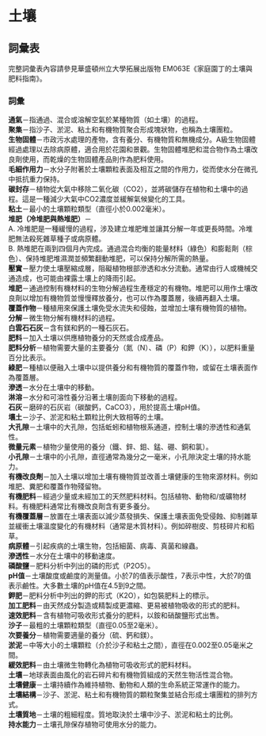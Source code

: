 # 土壤  
## 詞彙表  

完整詞彙表內容請參見華盛頓州立大學拓展出版物 EM063E《家庭園丁的土壤與肥料指南》。  

### 詞彙  

**通氣**－指通過、混合或溶解空氣於某種物質（如土壤）的過程。  
**聚集**－指沙子、淤泥、粘土和有機物質聚合形成塊狀物，也稱為土壤團粒。  
**生物固體**－市政污水處理的產物，含有養分、有機物質和無機成分。A級生物固體經過處理以去除病原體，適合用於花園和景觀。生物固體堆肥和混合物作為土壤改良劑使用，而乾燥的生物固體產品則作為肥料使用。  
**毛細作用力**－水分子附著於土壤顆粒表面及相互之間的作用力，從而使水分在微孔中抵抗重力保持。  
**碳封存**－植物從大氣中移除二氧化碳（CO2），並將碳儲存在植物和土壤中的過程。這是一種減少大氣中CO2濃度並緩解氣候變化的工具。  
**粘土**－最小的土壤顆粒類型（直徑小於0.002毫米）。  
**堆肥（冷堆肥與熱堆肥）**－  
A. 冷堆肥是一種緩慢的過程，涉及建立堆肥堆並讓其分解一年或更長時間。冷堆肥無法殺死雜草種子或病原體。  
B. 熱堆肥在兩到四個月內完成。通過混合均衡的能量材料（綠色）和膨鬆劑（棕色）、保持堆肥堆濕潤並頻繁翻動堆肥，可以保持分解所需的熱量。  
**壓實**－壓力使土壤壓縮成層，阻礙植物根部滲透和水分流動。通常由行人或機械交通造成，也可能由裸露土壤上的降雨引起。  
**堆肥**－通過控制有機材料的生物分解過程生產穩定的有機物。堆肥可以用作土壤改良劑以增加有機物質並慢慢釋放養分，也可以作為覆蓋層，後續再翻入土壤。  
**覆蓋作物**－種植用來保護土壤免受水流失和侵蝕，並增加土壤有機物質的植物。  
**分解**－微生物分解有機材料的過程。  
**白雲石石灰**－含有鎂和鈣的一種石灰石。  
**肥料**－加入土壤以供應植物養分的天然或合成產品。  
**肥料分析**－植物需要大量的主要養分（氮（N）、磷（P）和鉀（K）），以肥料重量百分比表示。  
**綠肥**－種植以便融入土壤中以提供養分和有機物質的覆蓋作物，或留在土壤表面作為覆蓋層。  
**滲透**－水分在土壤中的移動。  
**淋溶**－水分和可溶性養分沿著土壤剖面向下移動的過程。  
**石灰**－磨碎的石灰岩（碳酸鈣，CaCO3），用於提高土壤pH值。  
**壤土**－沙子、淤泥和粘土顆粒比例大致相等的土壤。  
**大孔隙**－土壤中的大孔隙，包括蚯蚓和植物根系通道，控制土壤的滲透性和通氣性。  
**微量元素**－植物少量使用的養分（鐵、鋅、鉬、錳、硼、銅和氯）。  
**小孔隙**－土壤中的小孔隙，直徑通常為幾分之一毫米，小孔隙決定土壤的持水能力。  
**有機改良劑**－加入土壤以增加土壤有機物質並改善土壤健康的生物來源材料。例如堆肥、糞肥和覆蓋作物殘留物。  
**有機肥料**－經過少量或未經加工的天然肥料材料。包括植物、動物和/或礦物材料。有機肥料通常比有機改良劑含有更多養分。  
**有機覆蓋層**－放置在土壤表面以減少蒸發損失、保護土壤表面免受侵蝕、抑制雜草並緩衝土壤溫度變化的有機材料（通常是木質材料）。例如碎樹皮、剪枝碎片和稻草。  
**病原體**－引起疾病的土壤生物，包括細菌、病毒、真菌和線蟲。  
**滲透性**－水分在土壤中的移動速度。  
**磷酸鹽**－肥料分析中列出的磷的形式（P2O5）。  
**pH值**－土壤酸度或鹼度的測量值。小於7的值表示酸性，7表示中性，大於7的值表示鹼性。大多數土壤的pH值在4.5到9之間。  
**鉀肥**－肥料分析中列出的鉀的形式（K2O），如包裝肥料上的標示。  
**加工肥料**－由天然成分製造或精製成更濃縮、更易被植物吸收的形式的肥料。  
**速效肥料**－含有植物可吸收形式養分的肥料，以銨和硝酸鹽形式出售。  
**沙子**－最粗的土壤顆粒類型（直徑0.05至2毫米）。  
**次要養分**－植物需要適量的養分（硫、鈣和鎂）。  
**淤泥**－中等大小的土壤顆粒（介於沙子和粘土之間），直徑在0.002至0.05毫米之間。  
**緩效肥料**－由土壤微生物轉化為植物可吸收形式的肥料材料。  
**土壤**－地球表面由風化的岩石碎片和有機物質組成的天然生物活性混合物。  
**土壤健康**－土壤持續作為維持植物、動物和人類的生命系統正常運作的能力。  
**土壤結構**－沙子、淤泥、粘土和有機物質的顆粒聚集並結合形成土壤團粒的排列方式。  
**土壤質地**－土壤的粗細程度。質地取決於土壤中沙子、淤泥和粘土的比例。  
**持水能力**－土壤孔隙保存植物可使用水分的能力。